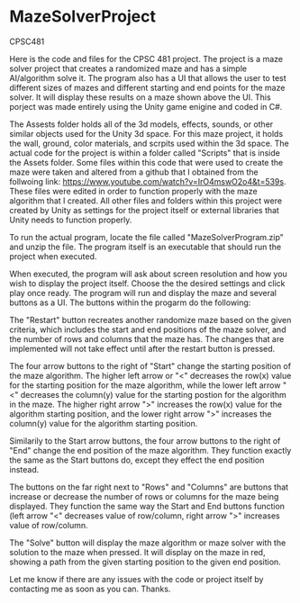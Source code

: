 # MazeSolverProject
CPSC481

Here is the code and files for the CPSC 481 project. The project is a maze solver project that creates a randomized maze and has a simple
AI/algorithm solve it. The program also has a UI that allows the user to test different sizes of mazes and different starting and end
points for the maze solver. It will display these results on a maze shown above the UI. This porject was made entirely using the Unity
game enigine and coded in C#.

The Assests folder holds all of the 3d models, effects, sounds, or other similar objects used for the Unity 3d space. For this maze project, it holds the wall, ground, color materials, and scrpits used within the 3d space. The actual code for the project is within a folder called "Scripts" that is inside the Assets folder. Some files within this code that were used to create the maze were taken and altered from a github that I obtained from the follwoing link: https://www.youtube.com/watch?v=IrO4mswO2o4&t=539s. These files were edited in order to function properly with the maze algorithm that I created. All other files and folders within this project were created by Unity as settings for the project itself or external libraries that Unity needs to function properly.



To run the actual program, locate the file called "MazeSolverProgram.zip" and unzip the file. The program itself is an executable that should run the project when executed.

When executed, the program will ask about screen resolution and how you wish to display the project itself. Choose the the desired settings and click play once ready. The program will run and display the maze and several buttons as a UI.
The buttons within the progarm do the following:


The "Restart" button recreates another randomize maze based on the given criteria, which includes the start and end positions of the maze solver, and the number of rows and columns that the maze has. The changes that are implemented will not take effect until after the restart button is pressed.

The four arrow buttons to the right of "Start" change the starting position of the maze algorithm. The higher left arrow or "<" decreases the row(x) value for the starting position for the maze algorithm, while the lower left arrow "<" decreases the column(y) value for the starting postion for the algorithm in the maze. The higher right arrow ">" increases the row(x) value for the algorithm starting position, and the lower right arrow ">" increases the column(y) value for the algorithm starting position.

Similarily to the Start arrow buttons, the four arrow buttons to the right of "End" change the end position of the maze algorithm. They function exactly the same as the Start buttons do, except they effect the end position instead.

The buttons on the far right next to "Rows" and "Columns" are buttons that increase or decrease the number of rows or columns for the maze being displayed. They function the same way the Start and End buttons function (left arrow "<" decreases value of row/column, right arrow ">" increases value of row/column.

The "Solve" button will display the maze algorithm or maze solver with the solution to the maze when pressed. It will display on the maze in red, showing a path from the given starting position to the given end position.

Let me know if there are any issues with the code or project itself by contacting me as soon as you can. Thanks.
